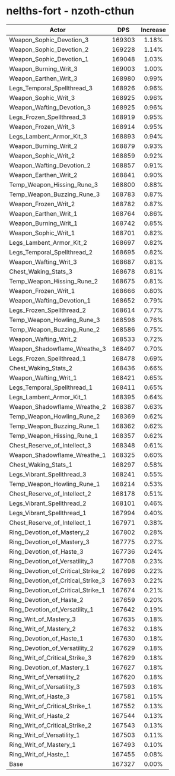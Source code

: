 # nelths-fort - nzoth-cthun
| Actor | DPS | Increase |
|---|:---:|:---:|
|Weapon_Sophic_Devotion_3|169303|1.18%|
|Weapon_Sophic_Devotion_2|169228|1.14%|
|Weapon_Sophic_Devotion_1|169048|1.03%|
|Weapon_Burning_Writ_3|169003|1.00%|
|Weapon_Earthen_Writ_3|168980|0.99%|
|Legs_Temporal_Spellthread_3|168926|0.96%|
|Weapon_Sophic_Writ_3|168925|0.96%|
|Weapon_Wafting_Devotion_3|168925|0.96%|
|Legs_Frozen_Spellthread_3|168919|0.95%|
|Weapon_Frozen_Writ_3|168914|0.95%|
|Legs_Lambent_Armor_Kit_3|168893|0.94%|
|Weapon_Burning_Writ_2|168879|0.93%|
|Weapon_Sophic_Writ_2|168859|0.92%|
|Weapon_Wafting_Devotion_2|168857|0.91%|
|Weapon_Earthen_Writ_2|168841|0.90%|
|Temp_Weapon_Hissing_Rune_3|168800|0.88%|
|Temp_Weapon_Buzzing_Rune_3|168783|0.87%|
|Weapon_Frozen_Writ_2|168782|0.87%|
|Weapon_Earthen_Writ_1|168764|0.86%|
|Weapon_Burning_Writ_1|168742|0.85%|
|Weapon_Sophic_Writ_1|168701|0.82%|
|Legs_Lambent_Armor_Kit_2|168697|0.82%|
|Legs_Temporal_Spellthread_2|168695|0.82%|
|Weapon_Wafting_Writ_3|168687|0.81%|
|Chest_Waking_Stats_3|168678|0.81%|
|Temp_Weapon_Hissing_Rune_2|168675|0.81%|
|Weapon_Frozen_Writ_1|168666|0.80%|
|Weapon_Wafting_Devotion_1|168652|0.79%|
|Legs_Frozen_Spellthread_2|168614|0.77%|
|Temp_Weapon_Howling_Rune_3|168598|0.76%|
|Temp_Weapon_Buzzing_Rune_2|168586|0.75%|
|Weapon_Wafting_Writ_2|168533|0.72%|
|Weapon_Shadowflame_Wreathe_3|168497|0.70%|
|Legs_Frozen_Spellthread_1|168478|0.69%|
|Chest_Waking_Stats_2|168436|0.66%|
|Weapon_Wafting_Writ_1|168421|0.65%|
|Legs_Temporal_Spellthread_1|168411|0.65%|
|Legs_Lambent_Armor_Kit_1|168395|0.64%|
|Weapon_Shadowflame_Wreathe_2|168387|0.63%|
|Temp_Weapon_Howling_Rune_2|168369|0.62%|
|Temp_Weapon_Buzzing_Rune_1|168362|0.62%|
|Temp_Weapon_Hissing_Rune_1|168357|0.62%|
|Chest_Reserve_of_Intellect_3|168348|0.61%|
|Weapon_Shadowflame_Wreathe_1|168325|0.60%|
|Chest_Waking_Stats_1|168297|0.58%|
|Legs_Vibrant_Spellthread_3|168241|0.55%|
|Temp_Weapon_Howling_Rune_1|168214|0.53%|
|Chest_Reserve_of_Intellect_2|168178|0.51%|
|Legs_Vibrant_Spellthread_2|168101|0.46%|
|Legs_Vibrant_Spellthread_1|167994|0.40%|
|Chest_Reserve_of_Intellect_1|167971|0.38%|
|Ring_Devotion_of_Mastery_2|167802|0.28%|
|Ring_Devotion_of_Mastery_3|167775|0.27%|
|Ring_Devotion_of_Haste_3|167736|0.24%|
|Ring_Devotion_of_Versatility_3|167708|0.23%|
|Ring_Devotion_of_Critical_Strike_2|167696|0.22%|
|Ring_Devotion_of_Critical_Strike_3|167693|0.22%|
|Ring_Devotion_of_Critical_Strike_1|167674|0.21%|
|Ring_Devotion_of_Haste_2|167659|0.20%|
|Ring_Devotion_of_Versatility_1|167642|0.19%|
|Ring_Writ_of_Mastery_3|167635|0.18%|
|Ring_Writ_of_Mastery_2|167632|0.18%|
|Ring_Devotion_of_Haste_1|167630|0.18%|
|Ring_Devotion_of_Versatility_2|167629|0.18%|
|Ring_Writ_of_Critical_Strike_3|167629|0.18%|
|Ring_Devotion_of_Mastery_1|167627|0.18%|
|Ring_Writ_of_Versatility_2|167620|0.18%|
|Ring_Writ_of_Versatility_3|167593|0.16%|
|Ring_Writ_of_Haste_3|167581|0.15%|
|Ring_Writ_of_Critical_Strike_1|167552|0.13%|
|Ring_Writ_of_Haste_2|167544|0.13%|
|Ring_Writ_of_Critical_Strike_2|167543|0.13%|
|Ring_Writ_of_Versatility_1|167503|0.11%|
|Ring_Writ_of_Mastery_1|167493|0.10%|
|Ring_Writ_of_Haste_1|167455|0.08%|
|Base|167327|0.00%|
